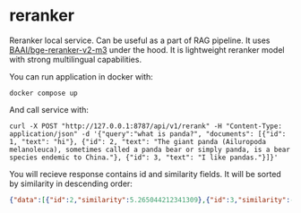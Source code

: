 # reranker
Reranker local service. Can be useful as a part of RAG pipeline. It
uses
[BAAI/bge-reranker-v2-m3](https://huggingface.co/BAAI/bge-reranker-v2-m3)
under the hood. It is lightweight reranker model with strong
multilingual capabilities.

You can run application in docker with:

``` shell
docker compose up
```

And call service with:

``` shell
curl -X POST "http://127.0.0.1:8787/api/v1/rerank" -H "Content-Type: application/json" -d '{"query":"what is panda?", "documents": [{"id": 1, "text": "hi"}, {"id": 2, "text": "The giant panda (Ailuropoda melanoleuca), sometimes called a panda bear or simply panda, is a bear species endemic to China."}, {"id": 3, "text": "I like pandas."}]}'
```

You will recieve response contains id and similarity fields. It will
be sorted by similarity in descending order:

``` json
{"data":[{"id":2,"similarity":5.265044212341309},{"id":3,"similarity":-7.278249263763428},{"id":1,"similarity":-8.183815002441406}]}
```
